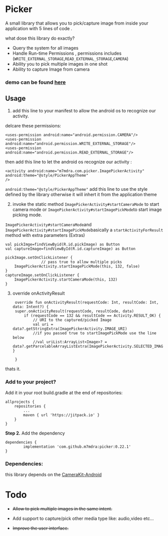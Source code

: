 

# Picker

A small library that allows you to pick/capture image from inside your application with 5 lines of code .

what dose this library do exactly?

 - Query the system for all images 
 - Handle Run-time Permissions , permissions includes (`WRITE_EXTERNAL_STORAGE`,`READ_EXTERNAL_STORAGE`,`CAMERA`)
 - Ability you to pick multiple images in one shot
 - Ability to capture Image from camera

 ### demo can be found [here](https://www.youtube.com/watch?v=spbX644P8Xg)

## Usage


1. add this line to your manifest to allow the android os to recognize our activity.

delcare these permissions:
  
	<uses-permission android:name="android.permission.CAMERA"/>  
	<uses-permission android:name="android.permission.WRITE_EXTERNAL_STORAGE"/>  
	<uses-permission android:name="android.permission.READ_EXTERNAL_STORAGE"/>

then add this line to let the android os recognize our activity :

	<activity android:name="m7mdra.com.picker.ImagePickerActivity"
	android:theme="@style/PickerAppTheme"
	/>

 `android:theme="@style/PickerAppTheme"` add this line to use the style defined by the library otherwise it will inhert it from the application theme
 
2. invoke the static method `ImagePickerActivity#startCameraMode` to start camera mode or `ImagePickerActivity#startImagePickMode`to start image picking mode.

`ImagePickerActivity#startCameraMode`and `ImagePickerActivity#startImagePickMode`basically a `startActivityForResult` method with extra parameters (Extras)

	val pickImge=findViewByid(R.id.pickImage) as Button
	val captureImage=findViewById(R.id.captureImage) as Button
	
	pickImage.setOnClickListener {
					// pass true to allow multiple picks
		ImagePickerActivity.startImagePickMode(this, 132, false)
	}
	captureImage.setOnClickListener {
		ImagePickerActivity.startCameraMode(this, 132)
	}

  

3. override onActivityResult

		override fun onActivityResult(requestCode: Int, resultCode: Int, data: Intent?) {
		super.onActivityResult(requestCode, resultCode, data)
			if (requestCode == 132 && resultCode == Activity.RESULT_OK) {
				// URI to the captured/picked Image
				val uri = data?.getStringExtra(ImagePickerActivity.IMAGE_URI)
				//if you passed true to startImagePickMode use the line below
				//val uriList:ArrayList<Image>? = data?.getParcelableArrayListExtra(ImagePickerActivity.SELECTED_IMAGE_URIS)			}
			
		}

  



thats it.

  ### Add to your project? 
  Add it in your root build.gradle at the end of repositories:

	allprojects {
		repositories {
			...
			maven { url 'https://jitpack.io' }
		}
	}

**Step 2.**  Add the dependency

	dependencies {
	        implementation 'com.github.m7mdra:picker:0.22.1'
	}


### Dependencies:

this library depends on the [CameraKit-Android](https://android-arsenal.com/details/1/5383)

  

# Todo

  

- ~~Allow to pick multiple images in the same intent.~~

- Add support to capture/pick other media type like: audio,video etc...

- ~~Improve the user interface.~~
